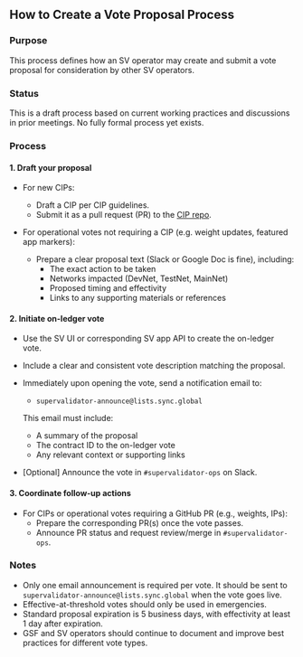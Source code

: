 ## How to Create a Vote Proposal Process

### Purpose

This process defines how an SV operator may create and submit a vote proposal for consideration by other SV operators.

### Status

This is a draft process based on current working practices and discussions in prior meetings. No fully formal process yet exists.

### Process

#### 1. Draft your proposal

- For new CIPs:
  - Draft a CIP per CIP guidelines.
  - Submit it as a pull request (PR) to the [CIP repo](https://github.com/global-synchronizer-foundation/cips).

- For operational votes not requiring a CIP (e.g. weight updates, featured app markers):
  - Prepare a clear proposal text (Slack or Google Doc is fine), including:
    - The exact action to be taken
    - Networks impacted (DevNet, TestNet, MainNet)
    - Proposed timing and effectivity
    - Links to any supporting materials or references

#### 2. Initiate on-ledger vote

- Use the SV UI or corresponding SV app API to create the on-ledger vote.
- Include a clear and consistent vote description matching the proposal.
- Immediately upon opening the vote, send a notification email to:
  - `supervalidator-announce@lists.sync.global`

  This email must include:
  - A summary of the proposal
  - The contract ID to the on-ledger vote
  - Any relevant context or supporting links
- [Optional] Announce the vote in `#supervalidator-ops` on Slack.

#### 3. Coordinate follow-up actions

- For CIPs or operational votes requiring a GitHub PR (e.g., weights, IPs):
  - Prepare the corresponding PR(s) once the vote passes.
  - Announce PR status and request review/merge in `#supervalidator-ops`.

### Notes

- Only one email announcement is required per vote. It should be sent to `supervalidator-announce@lists.sync.global` when the vote goes live.
- Effective-at-threshold votes should only be used in emergencies.
- Standard proposal expiration is 5 business days, with effectivity at least 1 day after expiration.
- GSF and SV operators should continue to document and improve best practices for different vote types.
